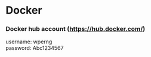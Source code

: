 # Docker

### Docker hub account (https://hub.docker.com/)
username: wperng   
password: Abc1234567   
